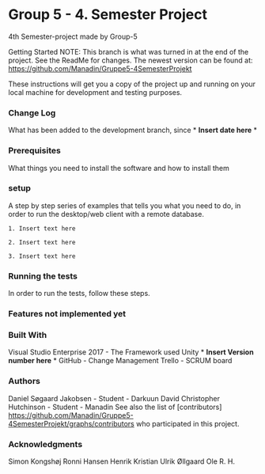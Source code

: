 # Group 5 - 4. Semester Project
4th Semester-project made by Group-5

Getting Started
NOTE: This branch is what was turned in at the end of the project. See the ReadMe for changes. The newest version can be found at: 
https://github.com/Manadin/Gruppe5-4SemesterProjekt

These instructions will get you a copy of the project up and running on your local machine for development and testing purposes.

### Change Log
What has been added to the development branch, since * **Insert date here** *


### Prerequisites
What things you need to install the software and how to install them

### setup
A step by step series of examples that tells you what you need to do, in order to run the desktop/web client with a remote database.
```
1. Insert text here
```
```
2. Insert text here
```
```
3. Insert text here
```

### Running the tests
In order to run the tests, follow these steps.

### Features not implemented yet

### Built With
Visual Studio Enterprise 2017 - The Framework used
Unity * **Insert Version number here** *
GitHub - Change Management
Trello - SCRUM board

### Authors
Daniel Søgaard Jakobsen - Student - Darkuun
David Christopher Hutchinson - Student - Manadin
See also the list of [contributors] https://github.com/Manadin/Gruppe5-4SemesterProjekt/graphs/contributors who participated in this project.

### Acknowledgments
Simon Kongshøj
Ronni Hansen
Henrik Kristian Ulrik Øllgaard
Ole R. H.
